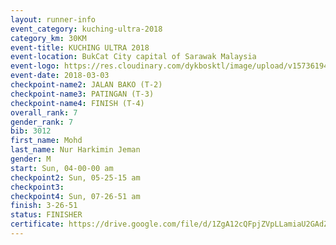 ```yaml
--- 
layout: runner-info 
event_category: kuching-ultra-2018 
category_km: 30KM 
event-title: KUCHING ULTRA 2018 
event-location: BukCat City capital of Sarawak Malaysia 
event-logo: https://res.cloudinary.com/dykbosktl/image/upload/v1573619473/Logo/kuching-ultra-2018-logo_tlpvm5.png 
event-date: 2018-03-03 
checkpoint-name2: JALAN BAKO (T-2) 
checkpoint-name3: PATINGAN (T-3) 
checkpoint-name4: FINISH (T-4) 
overall_rank: 7
gender_rank: 7
bib: 3012
first_name: Mohd
last_name: Nur Harkimin Jeman
gender: M
start: Sun, 04-00-00 am
checkpoint2: Sun, 05-25-15 am
checkpoint3: 
checkpoint4: Sun, 07-26-51 am
finish: 3-26-51
status: FINISHER
certificate: https://drive.google.com/file/d/1ZgA12cQFpjZVpLLamiaU2GAdZSGLCmh/view?usp=sharing
--- 
```

